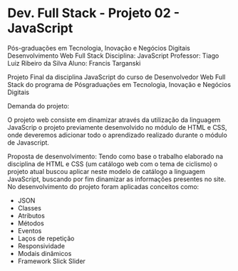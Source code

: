 # Dev. Full Stack - Projeto 02 - JavaScript

Pós-graduações em Tecnologia,
Inovação e Negócios Digitais
Desenvolvimento Web Full Stack
Disciplina: JavaScript
Professor: Tiago Luiz Ribeiro da Silva
Aluno: Francis Targanski

Projeto Final da disciplina JavaScript do curso de
Desenvolvedor Web Full Stack do programa de Pósgraduações em Tecnologia, Inovação e Negócios Digitais

Demanda do projeto:

O projeto web consiste em dinamizar através da utilização da linguagem JavaScrip o projeto previamente desenvolvido no módulo de HTML e CSS, onde deveremos adicionar todo o aprendizado realizado durante o módulo de Javascript.

Proposta de desenvolvimento:
Tendo como base o trabalho elaborado na disciplina de HTML e CSS (um catálogo web com o tema de ciclismo) o projeto atual buscou aplicar neste modelo de catálogo a linguagem JavaScript, buscando por fim dinamizar as informações presentes no site.
No desenvolvimento do projeto foram aplicadas conceitos como:
* JSON
* Classes
* Atributos
* Métodos
* Eventos
* Laços de repetição
* Responsividade
* Modais dinâmicos
* Framework Slick Slider

